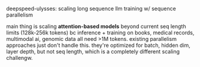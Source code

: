 deepspeed-ulysses: scaling long sequence llm training w/ sequence parallelism

main thing is scaling **attention-based models** beyond current seq length limits (128k-256k tokens) bc inference + training on books, medical records, multimodal ai, genomic data all need >1M tokens. existing parallelism approaches just don't handle this. they're optimized for batch, hidden dim, layer depth, but not seq length, which is a completely different scaling challengw.  
